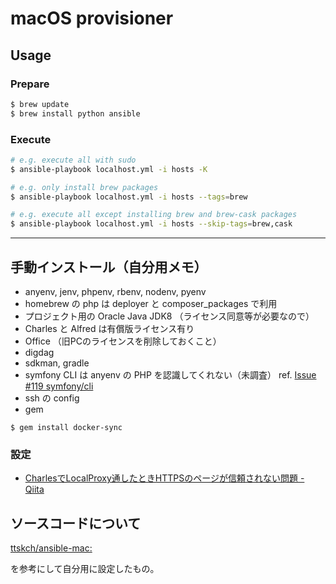 # macOS provisioner

## Usage

### Prepare

```bash
$ brew update
$ brew install python ansible
```

### Execute

```bash
# e.g. execute all with sudo
$ ansible-playbook localhost.yml -i hosts -K

# e.g. only install brew packages
$ ansible-playbook localhost.yml -i hosts --tags=brew

# e.g. execute all except installing brew and brew-cask packages
$ ansible-playbook localhost.yml -i hosts --skip-tags=brew,cask
```

-----

## 手動インストール（自分用メモ）

- anyenv, jenv, phpenv, rbenv, nodenv, pyenv
- homebrew の php は deployer と composer_packages で利用
- プロジェクト用の Oracle Java JDK8 （ライセンス同意等が必要なので）
- Charles と Alfred は有償版ライセンス有り
- Office （旧PCのライセンスを削除しておくこと）
- digdag
- sdkman, gradle
- symfony CLI は anyenv の PHP を認識してくれない（未調査） ref. [Issue #119 symfony/cli](https://github.com/symfony/cli/issues/119)
- ssh の config
- gem

```
$ gem install docker-sync
```



### 設定

- [CharlesでLocalProxy通したときHTTPSのページが信頼されない問題 \- Qiita](https://qiita.com/yd_niku/items/569df587bc17f29fd7ee)

## ソースコードについて

[ttskch/ansible\-mac:](https://github.com/ttskch/ansible-mac)

を参考にして自分用に設定したもの。
